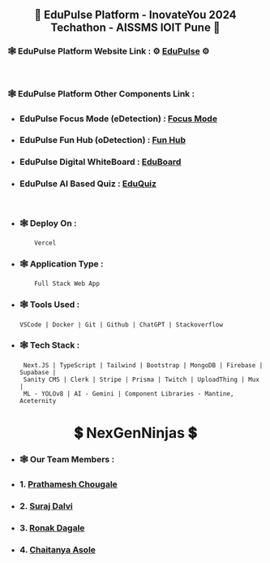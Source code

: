 <!-- EduPulse Readme File -->

<!-- Website Name -->
<h2 align="center"> 🔵 EduPulse Platform - InovateYou 2024 Techathon - AISSMS IOIT Pune 🔵 </h2>

<!-- Website Link -->
### 🕸️ EduPulse Platform Website Link : ⚙️ [EduPulse](https://eduopulse.vercel.app "Visit EduPulse Platform") ⚙️
<br>

<!-- EduPulse Platform Other Components Link -->
### 🕸️ EduPulse Platform Other Components Link :
- ### EduPulse Focus Mode (eDetection) : [Focus Mode](https://edetection.vercel.app "EduPulse Focus Mode") 
- ### EduPulse Fun Hub (oDetection) : [Fun Hub](https://odetection.vercel.app "EduPulse Fun Hub") 
- ### EduPulse Digital WhiteBoard : [EduBoard](https://eboard.onrender.com/ "EduPulse EduBoard") 
- ### EduPulse AI Based Quiz : [EduQuiz](https://quizmify.vercel.app/ "EduPulse EduQuiz")

<br>

<!-- Website Details -->
- ### **🕸️ Deploy On :**
          Vercel
  
- ### **🕸️ Application Type :**
          Full Stack Web App
  
- ### **🕸️ Tools Used :**
      VSCode | Docker | Git | Github | ChatGPT | Stackoverflow 

- ### **🕸️ Tech Stack :**
       Next.JS | TypeScript | Tailwind | Bootstrap | MongoDB | Firebase | Supabase |
       Sanity CMS | Clerk | Stripe | Prisma | Twitch | UploadThing | Mux |
       ML - YOLOv8 | AI - Gemini | Component Libraries - Mantine, Aceternity

<!-- Team Name -->
<h1 align="center"> 💲 NexGenNinjas 💲 </h1>

<!-- Team Member Details -->
- ### **🕸️ Our Team Members :**
- ###  1. [Prathamesh Chougale](https://www.linkedin.com/in/prathamesh-chougale/ "Prathamesh Chougale Profile")
- ###  2. [Suraj Dalvi](https://www.linkedin.com/in/suraj-dalvi-929644247/ "Suraj Dalvi Profile")
- ###  3. [Ronak Dagale](https://www.linkedin.com/in/ronak-dagale-83561923b/ "Ronak Dagale Profile")
- ###  4. [Chaitanya Asole](https://www.linkedin.com/in/chaitanya-asole/ "Chaitanya Asole Profile")
   

